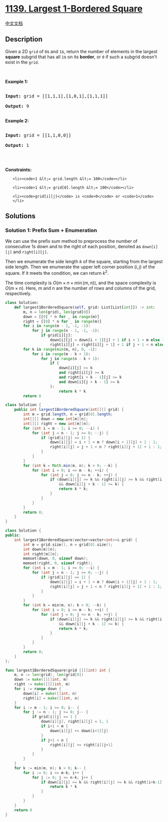 # [1139. Largest 1-Bordered Square](https://leetcode.com/problems/largest-1-bordered-square)

[中文文档](/solution/1100-1199/1139.Largest%201-Bordered%20Square/README.md)

<!-- tags:Array,Dynamic Programming,Matrix -->

<!-- difficulty:Medium -->

## Description

<p>Given a 2D <code>grid</code> of <code>0</code>s and <code>1</code>s, return the number of elements in&nbsp;the largest <strong>square</strong>&nbsp;subgrid that has all <code>1</code>s on its <strong>border</strong>, or <code>0</code> if such a subgrid&nbsp;doesn&#39;t exist in the <code>grid</code>.</p>

<p>&nbsp;</p>

<p><strong class="example">Example 1:</strong></p>

<pre>

<strong>Input:</strong> grid = [[1,1,1],[1,0,1],[1,1,1]]

<strong>Output:</strong> 9

</pre>

<p><strong class="example">Example 2:</strong></p>

<pre>

<strong>Input:</strong> grid = [[1,1,0,0]]

<strong>Output:</strong> 1

</pre>

<p>&nbsp;</p>

<p><strong>Constraints:</strong></p>

<ul>

    <li><code>1 &lt;= grid.length &lt;= 100</code></li>

    <li><code>1 &lt;= grid[0].length &lt;= 100</code></li>

    <li><code>grid[i][j]</code> is <code>0</code> or <code>1</code></li>

</ul>

## Solutions

### Solution 1: Prefix Sum + Enumeration

We can use the prefix sum method to preprocess the number of consecutive 1s down and to the right of each position, denoted as `down[i][j]` and `right[i][j]`.

Then we enumerate the side length $k$ of the square, starting from the largest side length. Then we enumerate the upper left corner position $(i, j)$ of the square. If it meets the condition, we can return $k^2$.

The time complexity is $O(m \times n \times \min(m, n))$, and the space complexity is $O(m \times n)$. Here, $m$ and $n$ are the number of rows and columns of the grid, respectively.

<!-- tabs:start -->

```python
class Solution:
    def largest1BorderedSquare(self, grid: List[List[int]]) -> int:
        m, n = len(grid), len(grid[0])
        down = [[0] * n for _ in range(m)]
        right = [[0] * n for _ in range(m)]
        for i in range(m - 1, -1, -1):
            for j in range(n - 1, -1, -1):
                if grid[i][j]:
                    down[i][j] = down[i + 1][j] + 1 if i + 1 < m else 1
                    right[i][j] = right[i][j + 1] + 1 if j + 1 < n else 1
        for k in range(min(m, n), 0, -1):
            for i in range(m - k + 1):
                for j in range(n - k + 1):
                    if (
                        down[i][j] >= k
                        and right[i][j] >= k
                        and right[i + k - 1][j] >= k
                        and down[i][j + k - 1] >= k
                    ):
                        return k * k
        return 0
```

```java
class Solution {
    public int largest1BorderedSquare(int[][] grid) {
        int m = grid.length, n = grid[0].length;
        int[][] down = new int[m][n];
        int[][] right = new int[m][n];
        for (int i = m - 1; i >= 0; --i) {
            for (int j = n - 1; j >= 0; --j) {
                if (grid[i][j] == 1) {
                    down[i][j] = i + 1 < m ? down[i + 1][j] + 1 : 1;
                    right[i][j] = j + 1 < n ? right[i][j + 1] + 1 : 1;
                }
            }
        }
        for (int k = Math.min(m, n); k > 0; --k) {
            for (int i = 0; i <= m - k; ++i) {
                for (int j = 0; j <= n - k; ++j) {
                    if (down[i][j] >= k && right[i][j] >= k && right[i + k - 1][j] >= k
                        && down[i][j + k - 1] >= k) {
                        return k * k;
                    }
                }
            }
        }
        return 0;
    }
}
```

```cpp
class Solution {
public:
    int largest1BorderedSquare(vector<vector<int>>& grid) {
        int m = grid.size(), n = grid[0].size();
        int down[m][n];
        int right[m][n];
        memset(down, 0, sizeof down);
        memset(right, 0, sizeof right);
        for (int i = m - 1; i >= 0; --i) {
            for (int j = n - 1; j >= 0; --j) {
                if (grid[i][j] == 1) {
                    down[i][j] = i + 1 < m ? down[i + 1][j] + 1 : 1;
                    right[i][j] = j + 1 < n ? right[i][j + 1] + 1 : 1;
                }
            }
        }
        for (int k = min(m, n); k > 0; --k) {
            for (int i = 0; i <= m - k; ++i) {
                for (int j = 0; j <= n - k; ++j) {
                    if (down[i][j] >= k && right[i][j] >= k && right[i + k - 1][j] >= k
                        && down[i][j + k - 1] >= k) {
                        return k * k;
                    }
                }
            }
        }
        return 0;
    }
};
```

```go
func largest1BorderedSquare(grid [][]int) int {
	m, n := len(grid), len(grid[0])
	down := make([][]int, m)
	right := make([][]int, m)
	for i := range down {
		down[i] = make([]int, n)
		right[i] = make([]int, n)
	}
	for i := m - 1; i >= 0; i-- {
		for j := n - 1; j >= 0; j-- {
			if grid[i][j] == 1 {
				down[i][j], right[i][j] = 1, 1
				if i+1 < m {
					down[i][j] += down[i+1][j]
				}
				if j+1 < n {
					right[i][j] += right[i][j+1]
				}
			}
		}
	}
	for k := min(m, n); k > 0; k-- {
		for i := 0; i <= m-k; i++ {
			for j := 0; j <= n-k; j++ {
				if down[i][j] >= k && right[i][j] >= k && right[i+k-1][j] >= k && down[i][j+k-1] >= k {
					return k * k
				}
			}
		}
	}
	return 0
}
```

<!-- tabs:end -->

<!-- end -->
